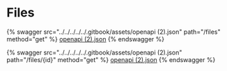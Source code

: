 # Files

{% swagger src="../../../../../.gitbook/assets/openapi (2).json" path="/files" method="get" %}
[openapi (2).json](<../../../../../.gitbook/assets/openapi (2).json>)
{% endswagger %}

{% swagger src="../../../../../.gitbook/assets/openapi (2).json" path="/files/{id}" method="get" %}
[openapi (2).json](<../../../../../.gitbook/assets/openapi (2).json>)
{% endswagger %}
